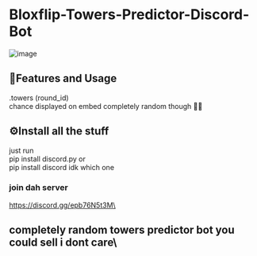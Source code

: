# Bloxflip-Towers-Predictor-Discord-Bot

![image](https://user-images.githubusercontent.com/98252854/188499449-3f388d8b-beba-4475-a61d-a82a7c6265fb.png)

## 📝Features and Usage
.towers (round_id)\
chance displayed on embed completely random though 🤷‍♂️

## ⚙️Install all the stuff
just run\
pip install discord.py   or\
pip install discord   idk which one

### join dah server
https://discord.gg/epb76N5t3M\
## completely random towers predictor bot you could sell i dont care\
